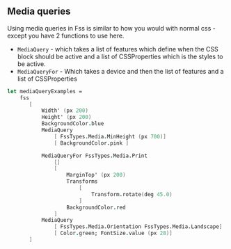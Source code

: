 ## Media queries

Using media queries in Fss is similar to how you would with normal css - except you have 2 functions to use here.

- `MediaQuery` - which takes a list of features which define when the CSS block should be active and a list of CSSProperties which is the styles to be active.
- `MediaQueryFor` - Which takes a device and then the list of features and a list of CSSProperties

```fsharp
let mediaQueryExamples =
    fss
       [
           Width' (px 200)
           Height' (px 200)
           BackgroundColor.blue
           MediaQuery
               [ FssTypes.Media.MinHeight (px 700)]
               [ BackgroundColor.pink ]

           MediaQueryFor FssTypes.Media.Print
               []
               [
                   MarginTop' (px 200)
                   Transforms
                       [
                           Transform.rotate(deg 45.0)
                       ]
                   BackgroundColor.red
               ]
           MediaQuery
               [ FssTypes.Media.Orientation FssTypes.Media.Landscape]
               [ Color.green; FontSize.value (px 28)]
       ]
```

</example>
